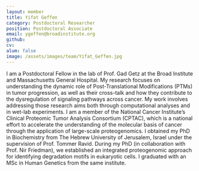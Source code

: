```yaml
---
layout: member
title: Yifat Geffen
category: Postdoctoral Researcher
position: Postdoctoral Associate
email: ygeffen@broadinstitute.org
github: 
cv:
alum: false
image: /assets/images/team/Yifat_Geffen.jpg
---
```


I am a Postdoctoral Fellow in the lab of Prof. Gad Getz at the Broad Institute and Massachusetts General Hospital. My research focuses on understanding the dynamic role of Post-Translational Modifications (PTMs) in tumor progression, as well as their cross-talk and how they contribute to the dysregulation of signaling pathways across cancer. My work involves addressing those research aims both through computational analyses and in wet-lab experiments. I am a member of the National Cancer Institute’s Clinical Proteomic Tumor Analysis Consortium (CPTAC), which is a national effort to accelerate the understanding of the molecular basis of cancer through the application of large-scale proteogenomics. I obtained my PhD in Biochemistry from The Hebrew University of Jerusalem, Israel under the supervision of Prof. Tommer Ravid. During my PhD (in collaboration with Prof. Nir Friedman), we established an integrated proteogenomic approach for identifying degradation motifs in eukaryotic cells. I graduated with an MSc in Human Genetics from the same institute. 